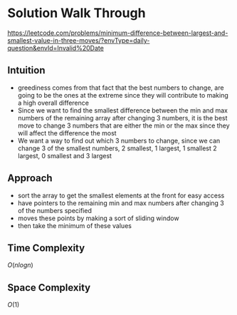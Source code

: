 # Solution Walk Through
https://leetcode.com/problems/minimum-difference-between-largest-and-smallest-value-in-three-moves/?envType=daily-question&envId=Invalid%20Date

## Intuition
- greediness comes from that fact that the best numbers to change, are going to be the ones at the extreme since they will contribute to making a high overall difference
- Since we want to find the smallest difference between the min and max numbers of the remaining array after changing 3 numbers, it is the best move to change 3 numbers that are either the min or the max since they will affect the difference the most
- We want a way to find out which 3 numbers to change, since we can change 3 of the smallest numbers, 2 smallest, 1 largest, 1 smallest 2 largest, 0 smallest and 3 largest

## Approach
- sort the array to get the smallest elements at the front for easy access
- have pointers to the remaining min and max numbers after changing 3 of the numbers specified
- moves these points by making a sort of sliding window
- then take the minimum of these values

## Time Complexity
$O(nlogn)$

## Space Complexity
$O(1)$



